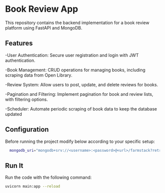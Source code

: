 
# Book Review App

This repository contains the backend implementation for a book review platform using FastAPI and MongoDB.


## Features

-User Authentication: Secure user registration and login with JWT authentication.

-Book Management: CRUD operations for managing books, including scraping data from Open Library.

-Review System: Allow users to post, update, and delete reviews for books.

-Pagination and Filtering: Implement pagination for book and review lists, with filtering options.

-Scheduler: Automate periodic scraping of book data to keep the database updated
## Configuration

Before running the project modify below according to your specific setup:



```bash
  mongodb_uri="mongodb+srv://<username>:<password>@<url>/farmstack?retryWrites=true&w=majority"
```
    

## Run It


Run the code with the following command:



```bash
uvicorn main:app --reload
```
